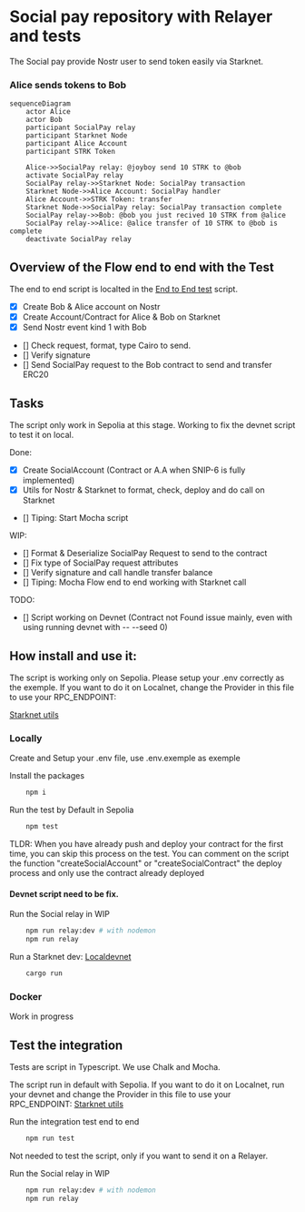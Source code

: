 # Social pay repository with Relayer and tests

The Social pay provide Nostr user to send token easily via Starknet.

### Alice sends tokens to Bob

```mermaid
sequenceDiagram
    actor Alice
    actor Bob
    participant SocialPay relay
    participant Starknet Node
    participant Alice Account
    participant STRK Token

    Alice->>SocialPay relay: @joyboy send 10 STRK to @bob
    activate SocialPay relay
    SocialPay relay->>Starknet Node: SocialPay transaction
    Starknet Node->>Alice Account: SocialPay handler
    Alice Account->>STRK Token: transfer
    Starknet Node->>SocialPay relay: SocialPay transaction complete
    SocialPay relay->>Bob: @bob you just recived 10 STRK from @alice
    SocialPay relay->>Alice: @alice transfer of 10 STRK to @bob is complete
    deactivate SocialPay relay
```

## Overview of the Flow end to end with the Test
The end to end script is localted in the [End to End test](./test/tip_end_to_end.test.ts) script.

- [x] Create Bob & Alice account on Nostr 
- [x] Create Account/Contract for Alice & Bob on Starknet
- [x] Send Nostr event kind 1 with Bob
- [] Check request, format, type Cairo to send.
- [] Verify signature
- [] Send SocialPay request to the Bob contract to send and transfer ERC20

## Tasks

The script only  work in Sepolia at this stage. Working to fix the devnet script to test it on local.

Done: 
- [x] Create SocialAccount (Contract or A.A when SNIP-6 is fully implemented)
- [x] Utils for Nostr & Starknet to format, check, deploy and do call on Starknet
- [] Tiping: Start Mocha script 

WIP: 
- [] Format & Deserialize SocialPay Request to send to the contract
- [] Fix type of SocialPay request attributes
- [] Verify signature and call handle transfer balance
- [] Tiping: Mocha Flow end to end working with Starknet call

TODO: 
- [] Script working on Devnet (Contract not Found issue mainly, even with using running devnet with -- --seed 0)

## How install and use it: 

The script is working only on Sepolia.
Please setup your .env correctly as the exemple.
If you want to do it on Localnet, change the Provider in this file to use your RPC_ENDPOINT:

[Starknet utils](./utils//starknet.ts) 

### Locally

Create and Setup your .env file, use .env.exemple as exemple

Install the packages
```bash 
    npm i
```

Run the test by Default in Sepolia
```bash 
    npm test
```


TLDR: When you have already push and deploy your contract for the first time, you can skip this process on the test.
You can comment on the script the function "createSocialAccount" or "createSocialContract" the deploy process and only use the contract already deployed


#### Devnet script need to be fix.
Run the Social relay in WIP
```bash 
    npm run relay:dev # with nodemon
    npm run relay
```

Run a Starknet dev:
[Localdevnet](https://github.com/0xSpaceShard/starknet-devnet-rs?tab=readme-ov-file) 


```bash 
    cargo run 
```

### Docker 

Work in progress

## Test the integration

Tests are script in Typescript. We use Chalk and Mocha.

The script run in default with Sepolia.
If you want to do it on Localnet, run your devnet and change the Provider in this file to use your RPC_ENDPOINT:
[Starknet utils](./utils//starknet.ts) 


Run the integration test end to end
```bash 
    npm run test
```

Not needed to test the script, only if you want to send it on a Relayer.

Run the Social relay in WIP
```bash 
    npm run relay:dev # with nodemon
    npm run relay
```
